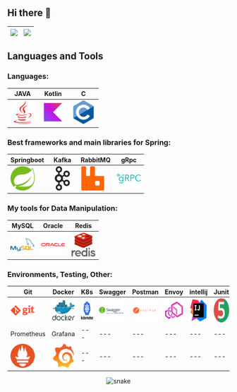 ## Hi there 👋

<!--
**ParkHyeokJin/ParkHyeokJin** is a ✨ _special_ ✨ repository because its `README.md` (this file) appears on your GitHub profile.

Here are some ideas to get you started:

- 🔭 I’m currently working on ...
- 🌱 I’m currently learning ...
- 👯 I’m looking to collaborate on ...
- 🤔 I’m looking for help with ...
- 💬 Ask me about ...
- 📫 How to reach me: ...
- 😄 Pronouns: ...
- ⚡ Fun fact: ...
-->

|<a href="https://github.com/ParkHyeokJin/github-readme-stats"><img align="center" src="https://github-readme-stats.vercel.app/api?username=ParkHyeokJin&show_icons=true&theme=transparent" /></a>|<a href="https://github.com/ParkHyeokJin/github-readme-stats"><img align="center" src="https://github-readme-stats.vercel.app/api/top-langs/?username=ParkHyeokJin&layout=compact&theme=buefy&hide_border=true" /></a>|
|---|---|

## Languages and Tools 
<div>

### Languages:
| JAVA | Kotlin | C |
|---|---|---|
|<img src="https://github.com/devicons/devicon/blob/master/icons/java/java-plain.svg" title="Java"  alt="Java" width="55" height="55"/>|<img src="https://github.com/devicons/devicon/blob/master/icons/kotlin/kotlin-original.svg" title="Kotlin"  alt="Kotlin" width="55" height="55"/>|<img src="https://github.com/devicons/devicon/blob/master/icons/c/c-original.svg" title="C"  alt="C" width="55" height="55"/>|

### Best frameworks and main libraries for Spring:
| Springboot | Kafka | RabbitMQ | gRpc |
|---|---|---|---|
|<img src="https://github.com/devicons/devicon/blob/master/icons/spring/spring-original.svg" title="Spring"  alt="Spring" width="55" height="55"/>|<img src="https://github.com/devicons/devicon/blob/master/icons/apachekafka/apachekafka-original.svg" title="Kafka"  alt="Kafka" width="55" height="55"/>|<img src="https://github.com/devicons/devicon/blob/master/icons/rabbitmq/rabbitmq-original.svg" title="RabbitMQ"  alt="RabbitMQ" width="55" height="55"/>|<img src="https://github.com/devicons/devicon/blob/master/icons/grpc/grpc-plain.svg" title="gRpc"  alt="gRpc" width="55" height="55"/>|

### My tools for Data Manipulation:
| MySQL | Oracle | Redis |
|---|---|---|
|<img src="https://github.com/devicons/devicon/blob/master/icons/mysql/mysql-original-wordmark.svg" title="MySQL" alt="MySQL" width="55" height="55"/>|<img src="https://github.com/devicons/devicon/blob/master/icons/oracle/oracle-original.svg" title="Oracle" alt="Oracle" width="55" height="55"/>|<img src="https://github.com/devicons/devicon/blob/master/icons/redis/redis-original-wordmark.svg" title="Redis" alt="Redis" width="55" height="55"/>|

### Environments, Testing, Other:
| Git | Docker | K8s | Swagger | Postman | Envoy | intellij |  Junit | Mockito |
|---|---|---|---|---|---|---|---|---|
|<img src="https://github.com/devicons/devicon/blob/master/icons/git/git-plain-wordmark.svg" title="github" alt="github" width="55" height="55"/>|<img src="https://github.com/devicons/devicon/blob/master/icons/docker/docker-original-wordmark.svg" title="Docker" alt="Docker" width="55" height="55"/>|<img src="https://github.com/devicons/devicon/blob/master/icons/kubernetes/kubernetes-original-wordmark.svg" title="kub" alt="Docker" width="55" height="55"/>|<img src="https://github.com/devicons/devicon/blob/master/icons/swagger/swagger-original-wordmark.svg" title="Swagger" alt="Swagger" width="55" height="55"/>|<img src="https://github.com/devicons/devicon/blob/master/icons/postman/postman-original-wordmark.svg" title="Postman" alt="Postman" width="55" height="55"/>|<img src="https://github.com/devicons/devicon/blob/master/icons/envoy/envoy-original.svg" title="Envoy" alt="Envoy" width="55" height="55"/>|<img src="https://github.com/devicons/devicon/blob/master/icons/intellij/intellij-original.svg" title="intellij" alt="intellij" width="55" height="55"/>|<img src="https://github.com/devicons/devicon/blob/master/icons/junit/junit-original.svg" title="Junit"  alt="Junit" width="55" height="55"/>|<img src="https://github.com/ParkHyeokJin/kafkaServerExam/assets/19565772/038934d4-3add-401b-9109-d547fea012cb" title="Mokito"  alt="Mokito" width="55" height="55"/>|
|Prometheus|Grafana|---|---|---|---|---|---|---|
|<img src="https://github.com/devicons/devicon/blob/master/icons/prometheus/prometheus-original.svg" title="Prometheus"  alt="Prometheus" width="55" height="55"/>|<img src="https://github.com/devicons/devicon/blob/master/icons/grafana/grafana-original.svg" title="grafana"  alt="grafana" width="55" height="55"/>|---|---|---|---|---|---|---|

</div>

<p align="center">
 <img width="1000" src="https://github.com/ParkHyeokJin/ParkHyeokJin/assets/19565772/9be6c138-7176-492f-bade-4f45264fef93" alt="snake"/>
</p>

